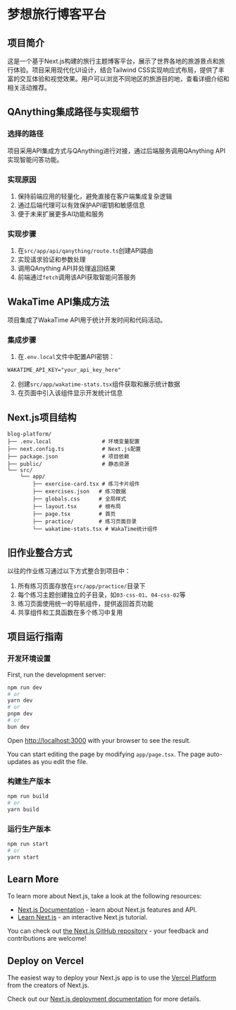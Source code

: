 # 梦想旅行博客平台

## 项目简介

这是一个基于Next.js构建的旅行主题博客平台，展示了世界各地的旅游景点和旅行体验。项目采用现代化UI设计，结合Tailwind CSS实现响应式布局，提供了丰富的交互体验和视觉效果。用户可以浏览不同地区的旅游目的地，查看详细介绍和相关活动推荐。

## QAnything集成路径与实现细节

### 选择的路径
项目采用API集成方式与QAnything进行对接，通过后端服务调用QAnything API实现智能问答功能。

### 实现原因
1. 保持前端应用的轻量化，避免直接在客户端集成复杂逻辑
2. 通过后端代理可以有效保护API密钥和敏感信息
3. 便于未来扩展更多AI功能和服务

### 实现步骤
1. 在`src/app/api/qanything/route.ts`创建API路由
2. 实现请求验证和参数处理
3. 调用QAnything API并处理返回结果
4. 前端通过`fetch`调用该API获取智能问答服务

## WakaTime API集成方法

项目集成了WakaTime API用于统计开发时间和代码活动。

### 集成步骤
1. 在`.env.local`文件中配置API密钥：
```
WAKATIME_API_KEY="your_api_key_here"
```
2. 创建`src/app/wakatime-stats.tsx`组件获取和展示统计数据
3. 在页面中引入该组件显示开发统计信息

## Next.js项目结构

```
blog-platform/
├── .env.local                # 环境变量配置
├── next.config.ts            # Next.js配置
├── package.json              # 项目依赖
├── public/                   # 静态资源
└── src/
    └── app/
        ├── exercise-card.tsx # 练习卡片组件
        ├── exercises.json   # 练习数据
        ├── globals.css      # 全局样式
        ├── layout.tsx       # 根布局
        ├── page.tsx         # 首页
        ├── practice/        # 练习页面目录
        └── wakatime-stats.tsx # WakaTime统计组件
```

## 旧作业整合方式

以往的作业练习通过以下方式整合到项目中：

1. 所有练习页面存放在`src/app/practice/`目录下
2. 每个练习主题创建独立的子目录，如`03-css-01`、`04-css-02`等
3. 练习页面使用统一的导航组件，提供返回首页功能
4. 共享组件和工具函数在多个练习中复用

## 项目运行指南

### 开发环境设置

First, run the development server:

```bash
npm run dev
# or
yarn dev
# or
pnpm dev
# or
bun dev
```

Open [http://localhost:3000](http://localhost:3000) with your browser to see the result.

You can start editing the page by modifying `app/page.tsx`. The page auto-updates as you edit the file.

### 构建生产版本

```bash
npm run build
# or
yarn build
```

### 运行生产版本

```bash
npm run start
# or
yarn start
```

## Learn More

To learn more about Next.js, take a look at the following resources:

- [Next.js Documentation](https://nextjs.org/docs) - learn about Next.js features and API.
- [Learn Next.js](https://nextjs.org/learn) - an interactive Next.js tutorial.

You can check out [the Next.js GitHub repository](https://github.com/vercel/next.js) - your feedback and contributions are welcome!

## Deploy on Vercel

The easiest way to deploy your Next.js app is to use the [Vercel Platform](https://vercel.com/new?utm_medium=default-template&filter=next.js&utm_source=create-next-app&utm_campaign=create-next-app-readme) from the creators of Next.js.

Check out our [Next.js deployment documentation](https://nextjs.org/docs/app/building-your-application/deploying) for more details.


